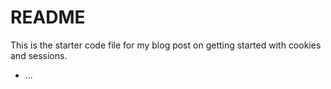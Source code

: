 # README

This is the starter code file for my blog post on getting started with cookies and sessions.

* ...
